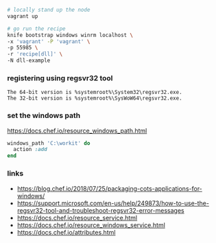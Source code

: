```bash
# locally stand up the node
vagrant up

# go run the recipe
knife bootstrap windows winrm localhost \
-x 'vagrant' -P 'vagrant' \
-p 55985 \
-r 'recipe[dll]' \
-N dll-example
```

### registering using regsvr32 tool
```
The 64-bit version is %systemroot%\System32\regsvr32.exe.
The 32-bit version is %systemroot%\SysWoW64\regsvr32.exe.
```

### set the windows path
https://docs.chef.io/resource_windows_path.html
```ruby
windows_path 'C:\workit' do
  action :add
end
```

### links
- https://blog.chef.io/2018/07/25/packaging-cots-applications-for-windows/
- https://support.microsoft.com/en-us/help/249873/how-to-use-the-regsvr32-tool-and-troubleshoot-regsvr32-error-messages
- https://docs.chef.io/resource_service.html
- https://docs.chef.io/resource_windows_service.html
- https://docs.chef.io/attributes.html
